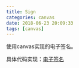 ```yaml
---
title: Sign
categories: canvas
date: 2018-06-23 20:09:33
tags: [canvas]
---
```


使用canvas实现的电子签名。

具体代码实现：[电子签名](https://github.com/TingYuLC/sign)

